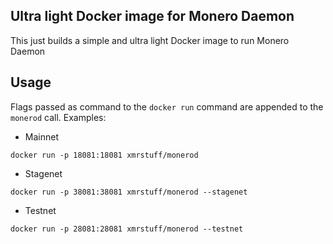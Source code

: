 ## Ultra light Docker image for Monero Daemon

This just builds a simple and ultra light Docker image to run Monero Daemon

## Usage

Flags passed as command to the `docker run` command are appended to the `monerod` call. Examples:

* Mainnet

```
docker run -p 18081:18081 xmrstuff/monerod
```

* Stagenet

```
docker run -p 38081:38081 xmrstuff/monerod --stagenet
```

* Testnet

```
docker run -p 28081:28081 xmrstuff/monerod --testnet
```